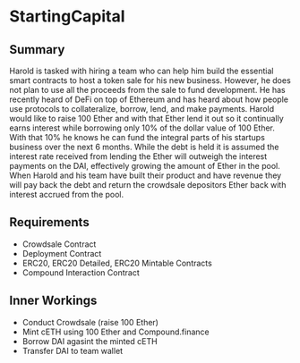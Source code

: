 # StartingCapital

## Summary
Harold is tasked with hiring a team who can help him build the essential smart contracts to host a token sale for his new business. However, he does not plan to use all the proceeds from the sale to fund development. He has recently heard of DeFi on top of Ethereum and has heard about how people use protocols to collateralize, borrow, lend, and make payments. Harold would like to raise 100 Ether and with that Ether lend it out so it continually earns interest while borrowing only 10% of the dollar value of 100 Ether. With that 10% he knows he can fund the integral parts of his startups business over the next 6 months. While the debt is held it is assumed the interest rate received from lending the Ether will outweigh the interest payments on the DAI, effectively growing the amount of Ether in the pool. When Harold and his team have built their product and have revenue they will pay back the debt and return the crowdsale depositors Ether back with interest accrued from the pool.

## Requirements
* Crowdsale Contract
* Deployment Contract
* ERC20, ERC20 Detailed, ERC20 Mintable Contracts
* Compound Interaction Contract

## Inner Workings
* Conduct Crowdsale (raise 100 Ether)
* Mint cETH using 100 Ether and Compound.finance
* Borrow DAI agasint the minted cETH
* Transfer DAI to team wallet
